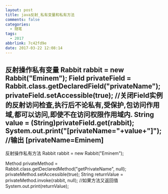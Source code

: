 ```yaml
---
layout: post
title: java反射_私有变量和私有方法
comments: false
categories:
  - 随笔
tags:
  - 2017
abbrlink: 7c42fd9e
date: 2017-03-22 12:08:14
---
```


反射操作私有变量
Rabbit rabbit = new Rabbit("Eminem");
Field privateField = Rabbit.class.getDeclaredField("privateName");
privateField.setAccessible(true); 
//关闭Field实例的反射访问检查,执行后不论私有,受保护,包访问作用域,都可以访问,即使不在访问权限作用域内.
String value = (String)privateField.get(rabbit);
System.out.print("[privateName="+value+"]"); //输出 [privateName=Eminem]
--------------------------------------------------------------------------------------------
反射操作私有方法
Rabbit rabbit = new Rabbit("Eminem");

Method privateMethod = Rabbit.class.getDeclaredMethod("getPrivateName", null);
privateMethod.setAccessible(true);
String returnValue = privateMethod.invoke(rabbit, null); //如果方法又返回值
System.out.print(returnValue);


